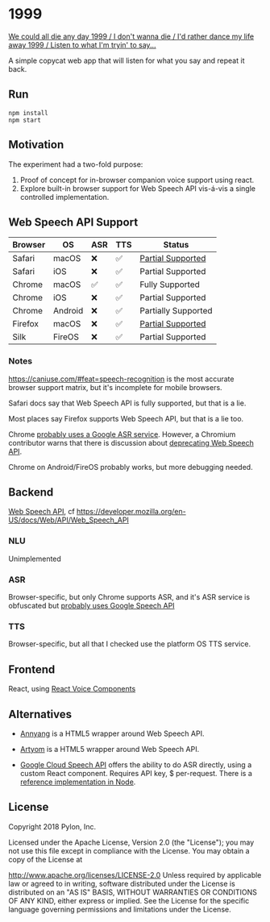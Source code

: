 # 1999
[We could all die any day 1999 /
I don&#39;t wanna die /
I&#39;d rather dance my life away 1999 /
Listen to what I&#39;m tryin&#39; to say...](https://genius.com/3870836/Prince-1999/We-could-all-die-any-day-1999-i-dont-wanna-die-id-rather-dance-my-life-away-1999-listen-to-what-im-tryin-to-say)

A simple copycat web app that will listen for what you say and repeat it back.

## Run

```
npm install
npm start
```

## Motivation

The experiment had a two-fold purpose:
1. Proof of concept for in-browser companion voice support using react.
2. Explore built-in browser support for Web Speech API vis-á-vis a single controlled implementation.

## Web Speech API Support

Browser | OS  | ASR | TTS | Status
--- | --- | --- | ------ | -------
Safari | macOS | ❌ | ✅ | [Partial Supported](https://developer.apple.com/safari/features/#morefeatures)
Safari | iOS | ❌ | ✅ | Partial Supported
Chrome | macOS | ✅ | ✅ | Fully Supported
Chrome | iOS | ❌ | ✅ | Partial Supported
Chrome | Android |  ❌ | ✅ | Partially Supported
Firefox | macOS | ❌ | ✅ | [Partial Supported](https://bugzilla.mozilla.org/show_bug.cgi?id=1244460)
Silk | FireOS | ❌ | ✅ | Partial Supported

### Notes
https://caniuse.com/#feat=speech-recognition is the most accurate browser support matrix, but it's incomplete for mobile browsers.

Safari docs say that Web Speech API is fully supported, but that is a lie.

Most places say Firefox supports Web Speech API, but that is a lie too.

Chrome [probably uses a Google ASR service](https://www.chromium.org/developers/how-tos/api-keys). However, a Chromium contributor warns that there is discussion about [deprecating Web Speech API](https://groups.google.com/a/chromium.org/d/msg/chromium-dev/mUe4NM5xEzk/fL0pIvEACQAJ).

Chrome on Android/FireOS probably works, but more debugging needed.

## Backend

[Web Speech API](https://w3c.github.io/speech-api/speechapi.html), cf https://developer.mozilla.org/en-US/docs/Web/API/Web_Speech_API

### NLU

Unimplemented

### ASR

Browser-specific, but only Chrome supports ASR, and it's ASR service is obfuscated but [probably uses Google Speech API](https://groups.google.com/a/chromium.org/d/msg/chromium-dev/KMY5Z9qSyOA/Ali77Ebd64MJ)

### TTS

Browser-specific, but all that I checked use the platform OS TTS service.

## Frontend

React, using [React Voice Components](https://github.com/grvcoelho/react-voice-components/)

## Alternatives

- [Annyang](https://github.com/TalAter/annyang) is a HTML5 wrapper around Web Speech API.

- [Artyom](https://github.com/sdkcarlos/artyom.js) is a HTML5 wrapper around Web Speech API.

- [Google Cloud Speech API](https://cloud.google.com/speech/) offers the ability to do ASR directly, using a custom React component. Requires API key, $ per-request. There is a [reference implementation in Node](https://github.com/googleapis/nodejs-speech/tree/master/samples#speech-recognition).

## License
Copyright 2018 Pylon, Inc.

Licensed under the Apache License, Version 2.0 (the "License"); you may not use this file except in compliance with the License. You may obtain a copy of the License at

  http://www.apache.org/licenses/LICENSE-2.0
Unless required by applicable law or agreed to in writing, software distributed under the License is distributed on an "AS IS" BASIS, WITHOUT WARRANTIES OR CONDITIONS OF ANY KIND, either express or implied. See the License for the specific language governing permissions and limitations under the License.
